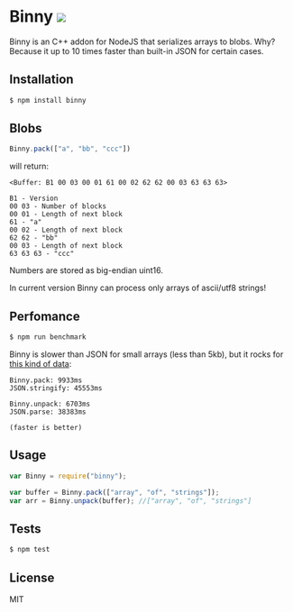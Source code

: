 Binny [![](https://travis-ci.org/x25/binny.svg?branch=master)](https://travis-ci.org/x25/binny)
=====

Binny is an C++ addon for NodeJS that serializes arrays to blobs. Why? Because it up to 10 times faster than built-in JSON for certain cases.

## Installation

```bash
$ npm install binny
```

## Blobs

```js
Binny.pack(["a", "bb", "ccc"])
```

will return:

```
<Buffer: B1 00 03 00 01 61 00 02 62 62 00 03 63 63 63>

B1 - Version
00 03 - Number of blocks
00 01 - Length of next block
61 - "a"
00 02 - Length of next block
62 62 - "bb"
00 03 - Length of next block
63 63 63 - "ccc"
```

Numbers are stored as big-endian uint16.

In current version Binny can process only arrays of ascii/utf8 strings!

## Perfomance

```sh
$ npm run benchmark
```

Binny is slower than JSON for small arrays (less than 5kb), but it rocks for [this kind of data](https://github.com/x25/binny/blob/master/tests/perfomance.js#L31):

```
Binny.pack: 9933ms
JSON.stringify: 45553ms

Binny.unpack: 6703ms
JSON.parse: 38383ms

(faster is better)
```

## Usage

```js
var Binny = require("binny");

var buffer = Binny.pack(["array", "of", "strings"]);
var arr = Binny.unpack(buffer); //["array", "of", "strings"]
```

## Tests

```sh
$ npm test
```

## License
MIT

